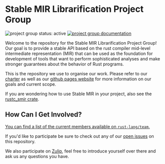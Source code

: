 # Stable MIR Librarification Project Group

<!--
 Status badge advertising the project as being actively worked on. When the
 project has finished be sure to replace the active badge with a badge
 like: https://img.shields.io/badge/status-archived-grey.svg
-->
![project group status: active](https://img.shields.io/badge/status-active-brightgreen.svg)
[![project group documentation](https://img.shields.io/badge/MDBook-View%20Documentation-blue)][gh-pages]


<!--
 Provide a short introduction about your project group. Make sure to include any
 relevant links to information about your group.
-->

Welcome to the repository for the Stable MIR Librarification Project Group! Our goal is to provide a stable
API based on the rust compiler mid-level intermediate representation (MIR) that can be used as the foundation
for development of tools that want to perform sophisticated analyses and make stronger guarantees about the
behavior of Rust programs.


This is the repository we use to organise our work. Please refer to our [charter] as well
as our [github pages website][gh-pages] for more information on our goals and
current scope.

If you are wondering how to use Stable MIR in your project, also see the [rustc_smir crate][rustc_smir].

[charter]: ./CHARTER.md
[gh-pages]: https://rust-lang.github.io/project-stable-mir
[rustc_smir]: https://github.com/rust-lang/rust/tree/master/compiler/rustc_smir


## How Can I Get Involved?


[You can find a list of the current members available
on `rust-lang/team`.][team-toml]

If you'd like to participate be sure to check out any of our [open issues] on this
repository.

We also participate on [Zulip][chat-link], feel free to introduce
yourself over there and ask us any questions you have.


[open issues]: https://github.com/rust-lang/project-stable-mir/issues
[chat-link]: https://rust-lang.zulipchat.com/#narrow/stream/320896-project-stable-mir
[team-toml]: https://github.com/rust-lang/team/blob/master/teams/project-stable-mir.toml

